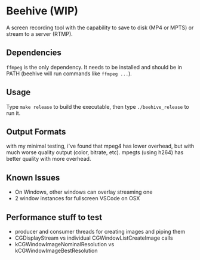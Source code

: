 # Beehive (WIP)
A screen recording tool with the capability to save to disk (MP4 or MPTS) or stream to a server (RTMP).

## Dependencies
`ffmpeg` is the only dependency. It needs to be installed and should be in PATH (beehive will run commands like `ffmpeg ...`).

## Usage
Type `make release` to build the executable, then type `./beehive_release` to run it.

## Output Formats
with my minimal testing, i've found that mpeg4 has lower overhead, but with much worse quality output (color, bitrate, etc). mpegts (using h264) has better quality with more overhead.

## Known Issues
- On Windows, other windows can overlay streaming one
- 2 window instances for fullscreen VSCode on OSX

## Performance stuff to test
- producer and consumer threads for creating images and piping them
- CGDisplayStream vs individual CGWindowListCreateImage calls
- kCGWindowImageNominalResolution vs kCGWindowImageBestResolution
